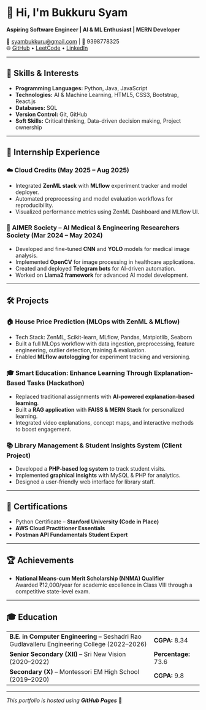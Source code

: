 # 👋 Hi, I'm Bukkuru Syam  

**Aspiring Software Engineer | AI & ML Enthusiast | MERN Developer**  

📧 [syambukkuru@gmail.com](mailto:syambukkuru@gmail.com) | 📱 9398778325  
🌐 [GitHub](https://github.com/syam-bukkuru) • [LeetCode](https://leetcode.com/u/syambukkuru) • [LinkedIn](http://www.linkedin.com/in/bukkuru-syam)  

---

## 🚀 Skills & Interests
- **Programming Languages:** Python, Java, JavaScript  
- **Technologies:** AI & Machine Learning, HTML5, CSS3, Bootstrap, React.js  
- **Databases:** SQL  
- **Version Control:** Git, GitHub  
- **Soft Skills:** Critical thinking, Data-driven decision making, Project ownership  

---

## 💼 Internship Experience

### ☁️ Cloud Credits (May 2025 – Aug 2025)
- Integrated **ZenML stack** with **MLflow** experiment tracker and model deployer.  
- Automated preprocessing and model evaluation workflows for reproducibility.  
- Visualized performance metrics using ZenML Dashboard and MLflow UI.  

### 🤖 AIMER Society – AI Medical & Engineering Researchers Society (Mar 2024 – May 2024)  
- Developed and fine-tuned **CNN** and **YOLO** models for medical image analysis.  
- Implemented **OpenCV** for image processing in healthcare applications.  
- Created and deployed **Telegram bots** for AI-driven automation.  
- Worked on **Llama2 framework** for advanced AI model development.  

---

## 🛠 Projects

### 🏠 House Price Prediction (MLOps with ZenML & MLflow)  
- Tech Stack: ZenML, Scikit-learn, MLflow, Pandas, Matplotlib, Seaborn  
- Built a full MLOps workflow with data ingestion, preprocessing, feature engineering, outlier detection, training & evaluation.  
- Enabled **MLflow autologging** for experiment tracking and versioning.  

### 🎓 Smart Education: Enhance Learning Through Explanation-Based Tasks (Hackathon)  
- Replaced traditional assignments with **AI-powered explanation-based learning**.  
- Built a **RAG application** with **FAISS & MERN Stack** for personalized learning.  
- Integrated video explanations, concept maps, and interactive methods to boost engagement.  

### 📚 Library Management & Student Insights System (Client Project)  
- Developed a **PHP-based log system** to track student visits.  
- Implemented **graphical insights** with MySQL & PHP for analytics.  
- Designed a user-friendly web interface for library staff.  

---

## 📜 Certifications
- Python Certificate – **Stanford University (Code in Place)**  
- **AWS Cloud Practitioner Essentials**  
- **Postman API Fundamentals Student Expert**  

---

## 🏆 Achievements
- **National Means-cum Merit Scholarship (NNMA) Qualifier**  
  Awarded ₹12,000/year for academic excellence in Class VIII through a competitive state-level exam.  

---

## 🎓 Education  

<table>
  <tr>
    <td><b>B.E. in Computer Engineering</b> – Seshadri Rao Gudlavalleru Engineering College (2022–2026)</td>
    <td><b>CGPA:</b> 8.34</td>
  </tr>
  <tr>
    <td><b>Senior Secondary (XII)</b> – Sri New Vision (2020–2022)</td>
    <td><b>Percentage:</b> 73.6</td>
  </tr>
  <tr>
    <td><b>Secondary (X)</b> – Montessori EM High School (2019–2020)</td>
    <td><b>CGPA:</b> 9.8</td>
  </tr>
</table>

---

_This portfolio is hosted using **GitHub Pages**_ 🚀  

